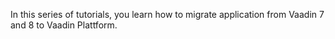 In this series of tutorials, you learn how to migrate application from Vaadin 7 and 8 to Vaadin Plattform.

